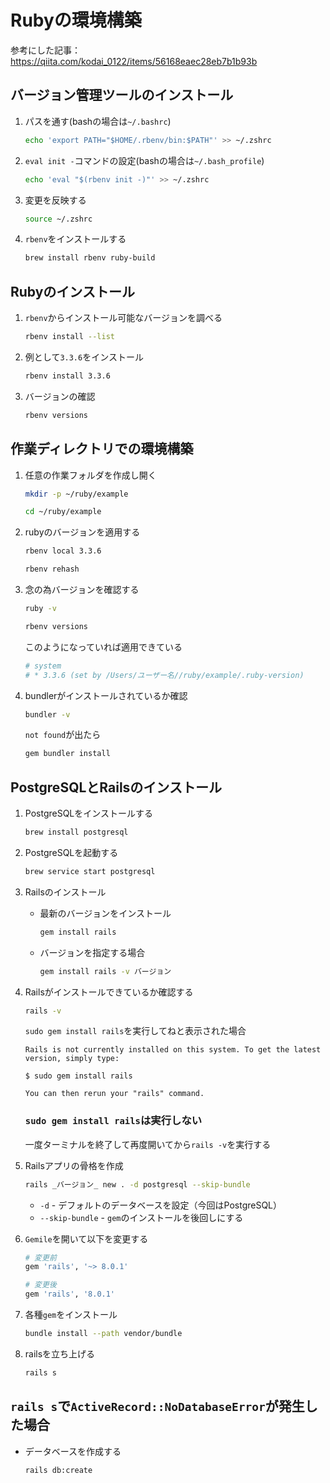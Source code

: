 # Rubyの環境構築

参考にした記事：https://qiita.com/kodai_0122/items/56168eaec28eb7b1b93b

## バージョン管理ツールのインストール
1. パスを通す(bashの場合は`~/.bashrc`)

    ```sh
    echo 'export PATH="$HOME/.rbenv/bin:$PATH"' >> ~/.zshrc
    ```

2. `eval init -`コマンドの設定(bashの場合は`~/.bash_profile`)

    ```sh
    echo 'eval "$(rbenv init -)"' >> ~/.zshrc
    ```

3. 変更を反映する
    ```sh
    source ~/.zshrc
    ```

4. `rbenv`をインストールする
    ```sh
    brew install rbenv ruby-build
    ```

## Rubyのインストール
1. `rbenv`からインストール可能なバージョンを調べる
    ```sh
    rbenv install --list
    ```

2. 例として`3.3.6`をインストール
    ```sh
    rbenv install 3.3.6
    ```

3. バージョンの確認
    ```sh
    rbenv versions
    ```

## 作業ディレクトリでの環境構築
1. 任意の作業フォルダを作成し開く
    ```sh
    mkdir -p ~/ruby/example
    ```
    ```sh
    cd ~/ruby/example
    ```

2. rubyのバージョンを適用する
    ```sh
    rbenv local 3.3.6
    ```
    ```sh
    rbenv rehash
    ```

3. 念の為バージョンを確認する
    ```sh
    ruby -v
    ```
    ```sh
    rbenv versions
    ```
    このようになっていれば適用できている
    ```sh
    # system
    # * 3.3.6 (set by /Users/ユーザー名//ruby/example/.ruby-version)
    ```

4. bundlerがインストールされているか確認
    ```sh
    bundler -v
    ```
    `not found`が出たら
    ```sh
    gem bundler install
    ```


## PostgreSQLとRailsのインストール
1. PostgreSQLをインストールする
    ```sh
    brew install postgresql

2. PostgreSQLを起動する
    ```sh
    brew service start postgresql
    ```

3. Railsのインストール
    - 最新のバージョンをインストール
        ```sh
        gem install rails
        ```
    - バージョンを指定する場合
        ```sh
        gem install rails -v バージョン
        ```

4. Railsがインストールできているか確認する
    ```sh
    rails -v
    ```
    `sudo gem install rails`を実行してねと表示された場合
    ```
    Rails is not currently installed on this system. To get the latest version, simply type:

    $ sudo gem install rails

    You can then rerun your "rails" command.
    ```
    ### `sudo gem install rails`は実行しない
    一度ターミナルを終了して再度開いてから`rails -v`を実行する

5. Railsアプリの骨格を作成
    ```sh
    rails _バージョン_ new . -d postgresql --skip-bundle
    ```
    - `-d` - デフォルトのデータベースを設定（今回はPostgreSQL）
    - `--skip-bundle` - `gem`のインストールを後回しにする

6. `Gemile`を開いて以下を変更する
    ```sh
    # 変更前
    gem 'rails', '~> 8.0.1'
    
    # 変更後
    gem 'rails', '8.0.1'
    ```

7. 各種`gem`をインストール
    ```sh
    bundle install --path vendor/bundle
    ```

8. railsを立ち上げる
    ```sh
    rails s
    ```

##  `rails s`で`ActiveRecord::NoDatabaseError`が発生した場合
- データベースを作成する
    ```sh
    rails db:create
    ```